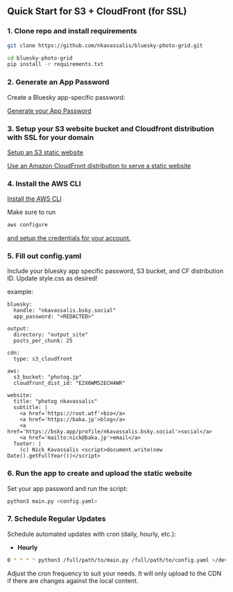 ## Quick Start for S3 + CloudFront (for SSL)

### 1. Clone repo and install requirements

```bash
git clone https://github.com/nkavassalis/bluesky-photo-grid.git

cd bluesky-photo-grid
pip install -r requirements.txt
```


### 2. Generate an App Password

Create a Bluesky app-specific password:

[Generate your App Password](https://bsky.app/settings/app-passwords)


### 3. Setup your S3 website bucket and Cloudfront distribution with SSL for your domain

[Setup an S3 static website](https://docs.aws.amazon.com/AmazonS3/latest/userguide/HostingWebsiteOnS3Setup.html)

[Use an Amazon CloudFront distribution to serve a static website](https://docs.aws.amazon.com/Route53/latest/DeveloperGuide/getting-started-cloudfront-overview.html)


### 4. Install the AWS CLI

[Install the AWS CLI](https://docs.aws.amazon.com/cli/latest/userguide/getting-started-install.html)

Make sure to run

```bash
aws configure
```

[and setup the credentials for your account.](https://docs.aws.amazon.com/cli/latest/userguide/cli-configure-files.html)


### 5. Fill out config.yaml

Include your bluesky app specific password, S3 bucket, and CF distribution ID. Update style.css as desired!

example:
```
bluesky:
  handle: "nkavassalis.bsky.social"
  app_password: "<REDACTED>"

output:
  directory: "output_site"
  posts_per_chunk: 25

cdn:
  type: s3_cloudfront

aws:
  s3_bucket: "photog.jp"
  cloudfront_dist_id: "E2X6WM52ECH4WR"

website:
  title: "photog nkavassalis"
  subtitle: |
    <a href='https://root.wtf'>bio</a>
    <a href='https://baka.jp'>blog</a>
    <a href='https://bsky.app/profile/nkavassalis.bsky.social'>social</a>
    <a href='mailto:nick@baka.jp'>email</a>
  footer: |
    (c) Nick Kavassalis <script>document.write(new Date().getFullYear())</script>
```


### 6. Run the app to create and upload the static website

Set your app password and run the script:

```bash
python3 main.py <config.yaml>
```


### 7. Schedule Regular Updates

Schedule automated updates with cron (daily, hourly, etc.):

* **Hourly**

```bash
0 * * * * python3 /full/path/to/main.py /full/path/to/config.yaml >/dev/null 2>&1
```

Adjust the cron frequency to suit your needs. It will only upload to the CDN if there are changes against the local content.


